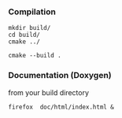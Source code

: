 ### Compilation

```
mkdir build/
cd build/
cmake ../

cmake --build .
```


### Documentation (Doxygen)
from your build directory
```
firefox  doc/html/index.html &
```
